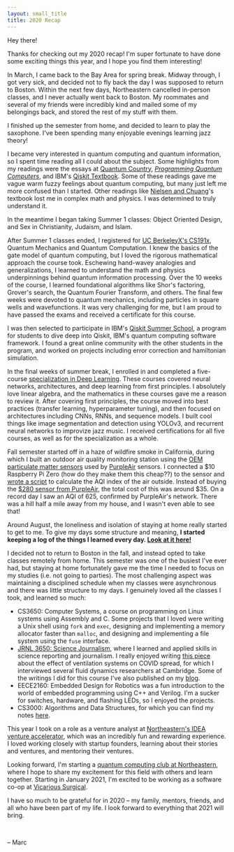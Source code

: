 ```yaml
---
layout: small_title
title: 2020 Recap
---
```




Hey there!

Thanks for checking out my 2020 recap! I'm super fortunate to have done some exciting things this year, and I hope you find them interesting!

In March, I came back to the Bay Area for spring break. Midway through, I got very sick, and decided not to fly back the day I was supposed to return to Boston. Within the next few days, Northeastern cancelled in-person classes, and I never actually went back to Boston. My roommates and several of my friends were incredibly kind and mailed some of my belongings back, and stored the rest of my stuff with them.

I finished up the semester from home, and decided to learn to play the saxophone. I've been spending many enjoyable evenings learning jazz theory!

I became very interested in quantum computing and quantum information, so I spent time reading all I could about the subject. Some highlights from my readings were the essays at [Quantum Country](https://quantum.country/), *[Programming Quantum Computers](https://www.oreilly.com/library/view/programming-quantum-computers/9781492039679/)*, and IBM's [Qiskit Textbook](https://qiskit.org/textbook/preface.html). Some of these readings gave me vague warm fuzzy feelings about quantum computing, but many just left me more confused than I started. Other readings like [Nielsen and Chuang](http://mmrc.amss.cas.cn/tlb/201702/W020170224608149940643.pdf)'s textbook lost me in complex math and physics. I was determined to truly understand it.

In the meantime I began taking Summer 1 classes: Object Oriented Design, and Sex in Christianity, Judaism, and Islam.

After Summer 1 classes ended, I registered for [UC BerkeleyX's CS191x](https://www.edx.org/course/quantum-mechanics-and-quantum-computation), Quantum Mechanics and Quantum Computation. I knew the basics of the gate model of quantum computing, but I loved the rigorous mathematical approach the course took. Eschewing hand-wavey analogies and generalizations, I learned to understand the math and physics underpinnings behind quantum information processing. Over the 10 weeks of the course, I learned foundational algorithms like Shor's factoring, Grover's search, the Quantum Fourier Transform, and others. The final few weeks were devoted to quantum mechanics, including particles in square wells and wavefunctions. It was very challenging for me, but I am proud to have passed the exams and received a certificate for this course.

I was then selected to participate in IBM's [Qiskit Summer School](https://qiskit.org/events/summer-school/), a program for students to dive deep into Qiskit, IBM's quantum computing software framework. I found a great online community with the other students in the program, and worked on projects including error correction and hamiltonian simulation.

In the final weeks of summer break, I enrolled in and completed a five-course [specialization in Deep Learning](https://www.coursera.org/specializations/deep-learning). These courses covered neural networks, architectures, and deep learning from first principles. I absolutely love linear algebra, and the mathematics in these courses gave me a reason to review it. After covering first principles, the course moved into best practices (transfer learning, hyperparameter tuning), and then focused on architectures including CNNs, RNNs, and sequence models. I built cool things like image segmentation and detection using YOLOv3, and recurrent neural networks to improvize jazz music. I received certifications for all five courses, as well as for the specialization as a whole. 

Fall semester started off in a haze of wildfire smoke in California, during which I built an outdoor air quality monitoring station using the [OEM particulate matter sensors](http://www.plantower.com/en/content/?109.html) used by [PurpleAir](https://www.purpleair.com/map?mylocation) sensors. I connected a \$10 Raspberry Pi Zero (how do they make them this cheap??) to the sensor and [wrote a script](https://gist.github.com/mbacvanski/8d255433fe25adb431e310a687719ddb) to calculate the AQI index of the air outside. Instead of buying the [\$280 sensor from PurpleAir](https://www2.purpleair.com/collections/air-quality-sensors), the total cost of this was around \$35. On a record day I saw an AQI of 625, confirmed by PurpleAir's network. There was a hill half a mile away from my house, and I wasn't even able to see that!

Around August, the loneliness and isolation of staying at home really started to get to me. To give my days some structure and meaning, **I started keeping a log of the things I learned every day. [Look at it here!](/learning)**

I decided not to return to Boston in the fall, and instead opted to take classes remotely from home. This semester was one of the busiest I've ever had, but staying at home fortunately gave me the time I needed to focus on my studies (i.e. not going to parties). The most challenging aspect was maintaining a disciplined schedule when my classes were asynchronous and there was little structure to my days. I genuinely loved all the classes I took, and learned so much:

* CS3650: Computer Systems, a course on programming on Linux systems using Assembly and C. Some projects that I loved were writing a Unix shell using `fork` and `exec`, designing and implementing a memory allocator faster than `malloc`, and designing and implementing a file system using the `fuse` interface.
* [JRNL 3650: Science Journalism](https://web.northeastern.edu/nuscicomm/category/blogposts/), where I learned and applied skills in science reporting and journalism. I really enjoyed writing [this piece](/blog/ventilating-classrooms-covid) about the effect of ventilation systems on COVID spread, for which I interviewed several fluid dynamics researchers at Cambridge. Some of the writings I did for this course I've also published on my [blog](/blog).
* EECE2160: Embedded Design for Robotics was a fun introduction to the world of embedded programming using C++ and Verilog. I'm a sucker for switches, hardware, and flashing LEDs, so I enjoyed the projects.
* CS3000: Algorithms and Data Structures, for which you can find my notes [here](/blog/cs3000).

This year I took on a role as a venture analyst at [Northeastern's IDEA venture accelerator](https://www.northeastern.edu/idea/), which was an incredibly fun and rewarding experience. I loved working closely with startup founders, learning about their stories and ventures, and mentoring their ventures.

Looking forward, I'm starting a [quantum computing club at Northeastern](https://www.neuqc.org), where I hope to share my excitement for this field with others and learn together. Starting in January 2021, I'm excited to be working as a software co-op at [Vicarious Surgical](https://www.vicarioussurgical.com/).

I have so much to be grateful for in 2020 – my family, mentors, friends, and all who have been part of my life. I look forward to everything that 2021 will bring.

<br>

– Marc